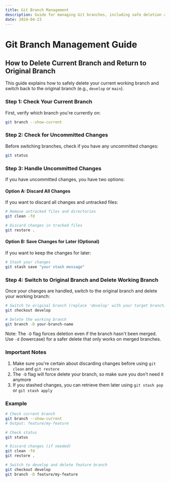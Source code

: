 ```yaml
---
title: Git Branch Management
description: Guide for managing Git branches, including safe deletion and branch switching procedures
date: 2024-04-23
---
```


# Git Branch Management Guide

## How to Delete Current Branch and Return to Original Branch

This guide explains how to safely delete your current working branch and switch back to the original branch (e.g., `develop` or `main`).

### Step 1: Check Your Current Branch

First, verify which branch you're currently on:

```bash
git branch --show-current
```

### Step 2: Check for Uncommitted Changes

Before switching branches, check if you have any uncommitted changes:

```bash
git status
```

### Step 3: Handle Uncommitted Changes

If you have uncommitted changes, you have two options:

#### Option A: Discard All Changes

If you want to discard all changes and untracked files:

```bash
# Remove untracked files and directories
git clean -fd

# Discard changes in tracked files
git restore .
```

#### Option B: Save Changes for Later (Optional)

If you want to keep the changes for later:

```bash
# Stash your changes
git stash save "your stash message"
```

### Step 4: Switch to Original Branch and Delete Working Branch

Once your changes are handled, switch to the original branch and delete your working branch:

```bash
# Switch to original branch (replace 'develop' with your target branch)
git checkout develop

# Delete the working branch
git branch -D your-branch-name
```

Note: The `-D` flag forces deletion even if the branch hasn't been merged. Use `-d` (lowercase) for a safer delete that only works on merged branches.

### Important Notes

1. Make sure you're certain about discarding changes before using `git clean` and `git restore`
2. The `-D` flag will force delete your branch, so make sure you don't need it anymore
3. If you stashed changes, you can retrieve them later using `git stash pop` or `git stash apply`

### Example

```bash
# Check current branch
git branch --show-current
# Output: feature/my-feature

# Check status
git status

# Discard changes (if needed)
git clean -fd
git restore .

# Switch to develop and delete feature branch
git checkout develop
git branch -D feature/my-feature
```
